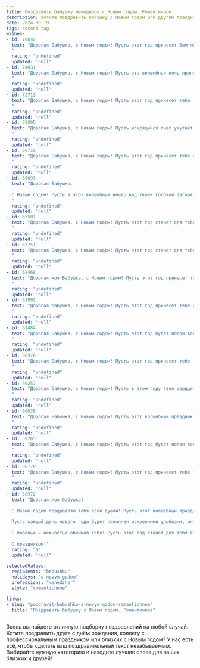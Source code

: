 ```yaml
---
title: Поздравить бабушку менеджера с Новым годом. Романтичное
description: Хотите поздравить бабушку с Новым годом или другим праздником? Наш ИИ создаст незабываемое поздравление, а вы обязательно выделитесь среди других.  
date: 2024-09-19
tags: second tag
wishes:
- id: 76692
  text: "Дорогая Бабушка, с Новым годом! Пусть этот год принесет Вам море любви, счастья, добра и, конечно же, успехов в Вашей работе менеджера. Пусть каждая сделка будет удачной, а клиенты – благодарными. Здоровья Вам крепкого, улыбки сияющей,  и пусть все Ваши мечты в новом году исполнятся!
  "
  rating: "undefined"
  updated: "null"
- id: 74031
  text: "Дорогая Бабушка, с Новым годом! Пусть эта волшебная ночь принесет тебе уют, тепло и множество приятных моментов. Ты — настоящая волшебница, которая всегда умеет создать праздничную атмосферу. Спасибо за твою любовь, заботу и мудрость. Желаю тебе крепкого здоровья, исполнения всех желаний и чтобы Новый год стал началом нового, счастливого этапа в твоей жизни!
  "
  rating: "undefined"
  updated: "null"
- id: 72713
  text: "Дорогая Бабушка, с Новым годом! Пусть этот год принесет тебе  радость, любовь и множество сказочных моментов.  Пусть каждая снежинка искрится счастьем, а каждый миг наполнен теплом и уютом.  Желаю тебе крепкого здоровья,  радости,  успехов  и  много-много  улыбок.  С любовью, твой(твоя) Менеджер.
  "
  rating: "undefined"
  updated: "null"
- id: 70895
  text: "Дорогая Бабушка, с Новым годом! Пусть искрящийся снег укутает тебя теплом и уютом, а праздничная атмосфера наполнит дом радостью и любовью. Желаю, чтобы наступающий год стал для тебя временем волшебных мгновений, ярких эмоций и безграничного счастья! Пусть твоя управленческая мудрость и харизма продолжают вдохновлять всех вокруг. С Новым годом, моя любимая Бабушка!
  "
  rating: "undefined"
  updated: "null"
- id: 68718
  text: "Дорогая Бабушка, с Новым годом! Пусть этот год принесет тебе столько же тепла и уюта, сколько ты даришь своим близким. Пусть каждый день будет наполнен радостными встречами, нежными объятиями и искрящейся радостью. Оставайся такой же мудрой, заботливой и прекрасной, как всегда!
  "
  rating: "undefined"
  updated: "null"
- id: 66693
  text: "Дорогая Бабушка,
  
  С Новым годом! Пусть в этот волшебный вечер над твоей головой загорятся миллионы звезд, а в сердце поселится покой и радость. Пусть Новый год принесет тебе новые мечты, исполнения желаний и много-много прекрасных мгновений,  которые ты проведешь в окружении любящих тебя людей.  С Новым годом, Бабушка!
  "
  rating: "undefined"
  updated: "null"
- id: 65501
  text: "Дорогая Бабушка, с Новым годом! Пусть этот год станет для тебя временем волшебства, радости и исполнения желаний. Пусть каждый день будет наполнен любовью близких, а сердце — теплом и уютом. Спасибо за твою нежность, заботу и мудрость.  Будь здорова, счастлива и всегда молода душой.
  "
  rating: "undefined"
  updated: "null"
- id: 63751
  text: "Дорогая Бабушка, с Новым годом! Пусть этот год станет для тебя волшебным, полным приятных сюрпризов, радостных встреч и нежных моментов. Пусть твоя душа всегда будет светла, а сердце - полно любви!
  "
  rating: "undefined"
  updated: "null"
- id: 62468
  text: "Дорогая моя Бабушка, с Новым годом! Пусть этот год принесет тебе столько же тепла и любви, сколько ты даришь нам всем. Как менеджер, ты управляешь своим временем с мудростью и внимательностью, а в нашей жизни -  с такой же нежностью и заботой. Пусть каждый день будет наполнен радостными моментами, а Новый год станет началом новой, прекрасной главы в твоей жизни!
  "
  rating: "undefined"
  updated: "null"
- id: 61992
  text: "Дорогая бабушка, с Новым годом! Пусть этот год принесет тебе столько же  радости, тепла и любви, сколько ты даришь нам каждый день. Пусть твоя  жизнь будет наполнена яркими красками, а душа – светлыми  мечтами.
  "
  rating: "undefined"
  updated: "null"
- id: 61484
  text: "Дорогая Бабушка, с Новым годом! Пусть этот год будет полон волшебных моментов, душевного тепла и радости, как свет праздничной елки. Пусть все желания исполнятся, а в сердце всегда будет царить мир и любовь. Счастья тебе, моя дорогая, и долгих лет жизни!
  "
  rating: "undefined"
  updated: "null"
- id: 60976
  text: "Дорогая Бабушка, с Новым годом! Пусть этот год принесет тебе  волшебство и  радость, как  искрящийся  снег  на  новогодней  ёлке. Пусть он будет  наполнен  теплотой  родных  сердец  и  сладким  вкусом  новогодних  праздников.  Будь  здорова,  счастлива  и  любима!
  "
  rating: "undefined"
  updated: "null"
- id: 60257
  text: "Дорогая бабушка, с Новым годом! Пусть в этом году твое сердце будет согрето любовью, а душа наполнится радостью и теплом. Пусть каждый день будет полон волшебных моментов, как блеск праздничных огней, а мечты исполняются легко, словно снежинки на ветру.
  "
  rating: "undefined"
  updated: "null"
- id: 60038
  text: "Дорогая Бабушка, с Новым годом! Пусть этот волшебный праздник принесет в твою жизнь столько же тепла и света, сколько ты даришь любви и заботы всем, кто тебя окружает. Пусть каждый день твоего нового года будет полон радости, новых открытий и, конечно же, приятных сюрпризов!
  "
  rating: "undefined"
  updated: "null"
- id: 59265
  text: "Дорогая Бабушка, с Новым годом! Пусть этот год будет полон волшебства, как снежинки, падающие под бой курантов,  и теплых, как домашний чай, встреч с любимыми. Пусть работа менеджера приносит тебе только радость и успех, а дома тебя ждет уют и любовь. Счастья тебе, любимая Бабушка!
  "
  rating: "undefined"
  updated: "null"
- id: 58770
  text: "Дорогая Бабушка, с Новым годом! Пусть этот год принесет тебе только радость и любовь, как новогодняя елка - сияние и тепло. Пусть каждый день будет наполнен приятными сюрпризами, а твои заботливые руки всегда будут окружены вниманием и душевным теплом. Желаю тебе крепкого здоровья, чтобы ты всегда могла радоваться жизни и дарить свой свет всем, кто рядом!
  "
  rating: "undefined"
  updated: "null"
- id: 38972
  text: "Дорогая моя бабушка!
  
  С Новым годом поздравляю тебя всей душой! Пусть этот волшебный праздник принесет в твой дом радость, счастье и тепло. Ты — как яркая звезда, освещающая наши жизни своей заботой и любовью.
  
  Пусть каждый день нового года будет наполнен искренними улыбками, интересными событиями и вдохновляющими моментами. Желаю здоровья и благополучия, а также исполнения самых заветных желаний. Ты — настоящий менеджер нашей семьи, заботишься о каждом, как о драгоценном сокровище.
  
  С любовью и нежностью обнимаю тебя! Пусть этот год станет для тебя волшебным и особенным.
  
  С праздником!"
  rating: "0"
  updated: "null"

selectedValues:
  recipients: "babushku"
  holidays: "s-novym-godom"
  professions: "menedzher"
  style: "romantichnoe"

links:
- slug: "pozdravit-babushku-s-novym-godom-romantichnoe"
  title: "Поздравить бабушку с Новым годом. Романтичное"
---
```


Здесь вы найдете отличную подборку поздравлений на любой случай. 
Хотите поздравить друга с днём рождения, коллегу с профессиональным праздником или близких с Новым годом? У нас есть всё, чтобы сделать ваш поздравительный текст незабываемым. Выбирайте нужную категорию и находите лучшие слова для ваших близких и друзей!

